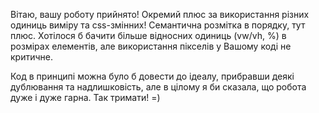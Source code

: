 Вітаю, вашу роботу прийнято!
Окремий плюс за використання різних одиниць виміру та css-змінних!
Семантична розмітка в порядку, тут плюс.
Хотілося б бачити більше відносних одиниць (vw/vh, %)
в розмірах елементів, але використання пікселів у Вашому коді не критичне.

Код в принципі можна було б довести до ідеалу,
прибравши деякі дублювання та надлишковість,
але в цілому я би сказала, що робота дуже і дуже гарна. 
Так тримати! =)